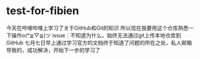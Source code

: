 ﻿# test-for-fibien
今天在哔哩哔哩上学习了关于GitHub和Git的知识
所以现在我要用这个仓库熟悉一下操作o(*≧▽≦)ツ
issue：不知道为什么，始终无法通过git上传本地仓库到GitHub
七月七日早上通过学习官方的文档终于知道了问题的所在之处，私人邮箱导致的，成功解决，开始下一步的学习了